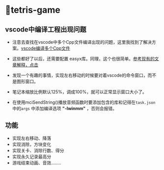 # 🌟tetris-game
vscode中编译工程出现问题
---------------------------------------------

* 注意去查找在vscode中多个Cpp文件编译出现的问题，这里我找到了解决方案。[vscode编译多个Cpp文件](https://blog.csdn.net/m0_50609661/article/details/126330155)

* 这些都好了以后，还需要配置 easyx库。同理，这个也很简单。[参考现有的文章解释，点击](https://blog.csdn.net/m0_73676501/article/details/130421076)

* 发现一个有趣的事情，实现左右移动的时候要对着vscode的命令窗口，而不是图形窗口。
* 笔记本缩放比例默认125%，调成100%，就可以正常显示窗口大小了。
* 在使用mciSendString()播放音频函数时要添加包含的库和记得在`task.json` 中的`args` 中添加编译选项  **"-lwinmm"** ，否则会报错。

功能
-------

* 实现左右移动、降落
* 实现消除，方块变化
* 实现关卡、消除行数、得分
* 实现永久记录最高分
* 游戏结束动画、音效........